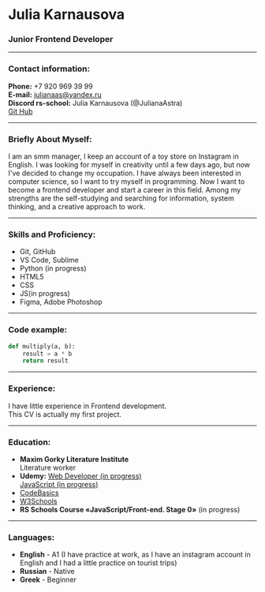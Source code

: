 # Julia Karnausova

### Junior Frontend Developer

---

### Contact information:

**Phone:** +7 920 969 39 99  
**E-mail:** julianaas@yandex.ru  
**Discord rs-school:** Julia Karnausova (@JulianaAstra)  
[Git Hub](https://github.com/JulianaAstra)

---

### Briefly About Myself:

I am an smm manager, I keep an account of a toy store on Instagram in English. I was looking for myself in creativity until a few days ago, but now I've decided to change my occupation. I have always been interested in computer science, so I want to try myself in programming. Now I want to become a frontend developer and start a career in this field. Among my strengths are the self-studying and searching for information, system thinking, and a creative approach to work.

---

### Skills and Proficiency:

- Git, GitHub
- VS Code, Sublime
- Python (in progress)
- HTML5
- CSS
- JS(in progress)
- Figma, Adobe Photoshop

---

### Code example:

```python
def multiply(a, b):
    result = a * b
    return result
```

---

### Experience:

I have little experience in Frontend development.  
This CV is actually my first project.

---

### Education:

- **Maxim Gorky Literature Institute**  
   Literature worker
- **Udemy:**
  [Web Developer (in progress)](https://www.udemy.com/course/the-complete-web-developer-zero-to-mastery/)  
   [JavaScript (in progress)](https://www.udemy.com/course/javascript-zero-to-junior-developer/)
- [CodeBasics](https://ru.code-basics.com/)
- [W3Schools](https://www.w3schools.com/)
- **RS Schools Course «JavaScript/Front-end. Stage 0»** (in progress)

---

### Languages:

- **English** - A1 (I have practice at work, as I have an instagram account in English and I had a little practice on tourist trips)
- **Russian** - Native
- **Greek** - Beginner
